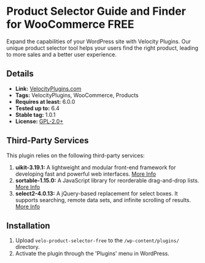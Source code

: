 # Product Selector Guide and Finder for WooCommerce FREE

Expand the capabilities of your WordPress site with Velocity Plugins. Our unique product selector tool helps your users find the right product, leading to more sales and a better user experience.

## Details

- **Link:** [VelocityPlugins.com](https://VelocityPlugins.com)
- **Tags:** VelocityPlugins, WooCommerce, Products
- **Requires at least:** 6.0.0
- **Tested up to:** 6.4
- **Stable tag:** 1.0.1
- **License:** [GPL-2.0+](http://www.gnu.org/licenses/gpl-2.0.txt)

## Third-Party Services

This plugin relies on the following third-party services:

1. **uikit-3.19.1:** A lightweight and modular front-end framework for developing fast and powerful web interfaces. [More Info](https://getuikit.com/)
2. **sortable-1.15.0:** A JavaScript library for reorderable drag-and-drop lists. [More Info](https://sortablejs.github.io/Sortable/)
3. **select2-4.0.13:** A jQuery-based replacement for select boxes. It supports searching, remote data sets, and infinite scrolling of results. [More Info](https://select2.org/)

## Installation

1. Upload `velo-product-selector-free` to the `/wp-content/plugins/` directory.
2. Activate the plugin through the 'Plugins' menu in WordPress.